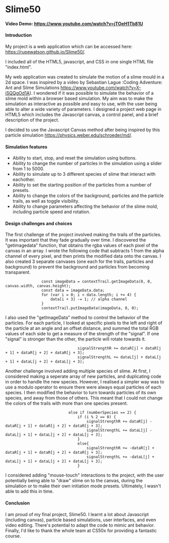 # Slime50
#### Video Demo:  https://www.youtube.com/watch?v=jTOeH1Tb81U
#### Introduction
My project is a web application which can be accessed here: https://rupewatson.github.io/Slime50/.

I included all of the HTML5, javascript, and CSS in one single HTML file "index.html".

My web application was created to simulate the motion of a slime mould in a 2d space. I was inspired by a video by Sebastian Lague :Coding Adventure: Ant and Slime Simulations https://www.youtube.com/watch?v=X-iSQQgOd1A). I wondered if it was possible to simulate the behavior of a slime mold within a browser based simulation. My aim was to make the simulation as interactive as possible and easy to use, with the user being able to alter a wide variety of parameters. I designed a project web page in HTML5 which includes the Javascript canvas, a control panel, and a brief description of the project.

I decided to use the Javascript Canvas method after being inspired by this particle simulation https://physics.weber.edu/schroeder/md/. 

#### Simulation features
- Ability to start, stop, and reset the simulation using buttons.
- Ability to change the number of particles in the simulation using a slider from 1 to 5000.
- Ability to simulate up to 3 different species of slime that interact with eachother.
- Ability to set the starting position of the particles from a number of presets.
- Ability to change the colors of the background, particles and the particle trails, as well as toggle visibility.
- Ability to change parameters affecting the behavior of the slime mold, including particle speed and rotation.

#### Design challenges and choices
The first challenge of the project involved making the trails of the particles. It was important that they fade gradually over time. I discovered the "getimagedata" function, that obtains the rgba values of each pixel of the canvas in an array. I wrote the following code that subtracts 1 from the alpha channel of every pixel, and then prints the modified data onto the canvas. I also created 3 separate canvases (one each for the trails, particles and background) to prevent the background and particles from becoming transparent.

```
                const imageData = contextTrail.getImageData(0, 0, canvas.width, canvas.height);
                const data = imageData.data;
                for (var i = 0; i < data.length; i += 4) {
                    data[i + 3] -= 1; // alpha channel
                }
                contextTrail.putImageData(imageData, 0, 0);
```
I also used the "getImageData" method to control the behavior of the particles. For each particle, I looked at specific pixels to the left and right of the particle at an angle and an offset distance, and summed the total RGB values of each side to get a measure of the strength of the "signal". If one "signal" is stronger than the other, the particle will rotate towards it.

```
                                signalStrengthR += dataR[j] + dataR[j + 1] + dataR[j + 2] + dataR[j + 3];
                                signalStrengthL += dataL[j] + dataL[j + 1] + dataL[j + 2] + dataL[j + 3];
```

Another challenge involved adding multiple species of slime. At first, I considered making a seperate array of new particles, and duplicating code in order to handle the new species. However, I realised a simpler way was to use a modulo operator to ensure there were always equal particles of each species. I then modified the behavior to turn towards particles of its own species, and away from those of others. This meant that I could not change the colors of the trails with more than one species present.

```
                            else if (numberSpecies == 2) {
                                if (i % 2 == 0) {
                                    signalStrengthR += dataR[j] - dataR[j + 1] + dataR[j + 2] + dataR[j + 3];
                                    signalStrengthL += dataL[j] - dataL[j + 1] + dataL[j + 2] + dataL[j + 3];
                                }
                                else{
                                    signalStrengthR += -dataR[j] + dataR[j + 1] + dataR[j + 2] + dataR[j + 3];
                                    signalStrengthL += -dataL[j] + dataL[j + 1] + dataL[j + 2] + dataL[j + 3];
                                }
```

I considered adding "mouse-touch" interactions to the project, with the user potentially being able to "draw" slime
on to the canvas, during the simulation or to make their own initiation mode presets. Ultimately, I wasn't able to add this in time.

#### Conclusion
I am proud of my final project, Slime50. I learnt a lot about Javascript (including canvas), particle based simulations, user interfaces, and even video editing. There's potential to adapt the code to mimic ant behavior. Finally, I'd like to thank the whole team at CS50x for providing a fantastic course.



